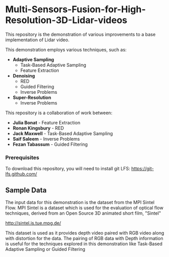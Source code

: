 # Multi-Sensors-Fusion-for-High-Resolution-3D-Lidar-videos

This repository is the demonstration of various improvements to a base implementation of Lidar video. 

This demonstration employs various techniques, such as:

* **Adaptive Sampling**
    * Task-Based Adaptive Sampling
    * Feature Extraction
* **Denoising**
    * RED
    * Guided Filtering
    * Inverse Problems
* **Super-Resolution**
    * Inverse Problems
    
This repository is a collaboration of work between:
* **Julia Bonat** - Feature Extraction
* **Ronan Kingsbury** - RED
* **Jack Maxwell** - Task-Based Adaptive Sampling
* **Saif Saleem** - Inverse Problems
* **Fezan Tabassum** - Guided Filtering

### Prerequisites

To download this repository, you will need to install git LFS: 
<https://git-lfs.github.com/>

## Sample Data
The input data for this demonstration is the dataset from the MPI Sintel Flow.
MPI Sintel is a dataset which is used for the evaluation of optical flow techniques, derived from an Open Source 3D animated short film, "Sintel"

<http://sintel.is.tue.mpg.de/>

This dataset is used as it provides depth video paired with RGB video along with distortion for the data. The pairing of RGB data with Depth information is useful for the techniques explored in this demonstration like Task-Based Adaptive Sampling or Guided Filtering

